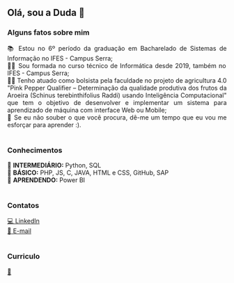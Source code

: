 ## Olá, sou a Duda 👋

### Alguns fatos sobre mim
<p align="justify">
📚 Estou no 6º período da graduação em Bacharelado de Sistemas de Informação no IFES - Campus Serra;<br>
👩‍🎓 Sou formada no curso técnico de Informática desde 2019, também no IFES - Campus Serra;<br>
👩‍🔬 Tenho atuado como bolsista pela faculdade no projeto de agricultura 4.0 "Pink Pepper Qualifier – Determinação da qualidade produtiva dos frutos
da Aroeira (Schinus terebinthifolius Raddi) usando Inteligência Computacional" que tem o objetivo de desenvolver e implementar um sistema para aprendizado de máquina com interface Web ou Mobile;<br>
🤝 Se eu não souber o que você procura, dê-me um tempo que eu vou me esforçar para aprender :).<br><br>
</p>

### Conhecimentos
📌 **INTERMEDIÁRIO:** Python, SQL<br>
📌 **BÁSICO:** PHP, JS, C, JAVA, HTML e CSS, GitHub, SAP<br>
📌 **APRENDENDO:** Power BI<br><br>

### Contatos
[💻 LinkedIn](https://www.linkedin.com/in/eduardarsimoes)<br>
[📧 E-mail](mailto:eduardarsimoes@agmail.com?subject=[GitHub]%20Acabei%20de%20ver%20o%20seu%20github)<br><br>

### Curriculo
[📜](https://docs.google.com/document/d/1sU2pucS96ppf0nDId-jNDxDS-Wwn8LWLvlGFxSCffD0/export?format=pdf)<br>
